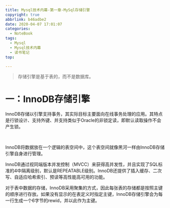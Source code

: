 ```yaml
---
title: Mysql技术内幕-第一章-MySql存储引擎
copyright: true
abbrlink: b46adbe2
date: 2020-04-07 17:01:07
categories:
  - NoteBook
tags: 
  - Mysql
  - Mysql技术内幕
  - 读书笔记
top:

---
```


> 存储引擎是基于表的，而不是数据库。

# 一：InnoDB存储引擎

​	InnoDB存储以引擎支持事务，其实际目标主要面向在线事务处理的应用。其特点是行锁设计、支持外键、并支持类似于Oracle的非锁定读，即默认读取操作不会产生锁。

​		

​	InnoDB将数据放在一个逻辑的表空间中，这个表空间就像黑河一样由InnoDB存储引擎自身进行管理。

​	InnoDB通过视同端版本并发控制（MVCC）来获得高并发性，并且实现了SQL标准的4中隔离级别，默认是REPEATABLE级别。InnoDB还提供了插入缓存、二次写、自适应哈希索引、预读等高性能高可用的功能。

​	对于表中数据的存储，InnoDB采用聚集的方式，因此每张表的存储都是按照主键的顺序进行存放。如果没有显示的在表定义时指定主键，InnoDB存储引擎会为每一行生成一个6字节的rewid，并以此作为主键。

